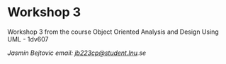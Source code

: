 # Workshop 3 

Workshop 3 from the course Object Oriented Analysis and Design Using UML - 1dv607

_Jasmin Bejtovic email: jb223cp@student.lnu.se_
